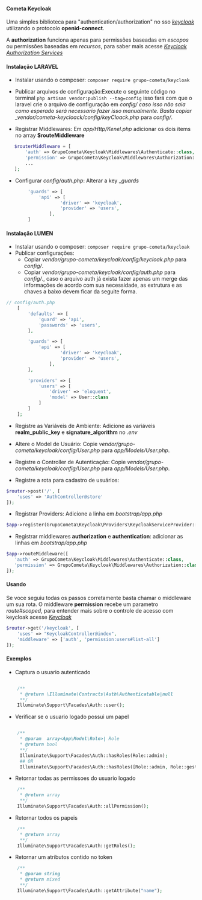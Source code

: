 #### Cometa Keycloak

Uma simples biblioteca para "authentication/authorization" no sso _[keycloak](https://www.keycloak.org/)_ utilizando o protocolo **openid-connect**.

A **authorization** funciona apenas para permissões baseadas em _escopos_ ou permissões baseadas em _recursos_, para saber mais acesse _[Keycloak Authorization Services](https://www.keycloak.org/docs/latest/authorization_services/index.html)_

#### Instalação **LARAVEL**

- Instalar usando o composer: `composer require grupo-cometa/keycloak`
- Publicar arquivos de configuração:Execute o seguinte código no terminal `php artisan vendor:publish --tag=config` isso fará com que o laravel crie o arquivo de configuração em _config/ caso isso não saia como esperado será necessario fazer isso manualmente. Basta copiar \_vendor/cometa-keycloack/config/keyCloack.php_ para _config/_.

- Registrar Middlewares: Em _app/Http/Kenel.php_ adicionar os dois items no array **$routeMiddleware**

```php
   $routerMiddleware = [
       'auth' => GrupoCometa\Keycloak\Middlewares\Authenticate::class,
       'permission' => GrupoCometa\Keycloak\Middlewares\Authorization::class
       ...
   ];

```

* Configurar _config/auth.php_: Alterar a key __guards_
~~~php
        'guards' => [
            'api' => [
                    'driver' => 'keycloak',
                    'provider' => 'users',
                ],
        ]
~~~
#### Instalação **LUMEN**

- Instalar usando o composer: `composer require grupo-cometa/keycloak`
- Publicar configurações:
  - Copiar _vendor/grupo-cometa/keycloak/config/keycloak.php_ para _config/_.
  - Copiar _vendor/grupo-cometa/keycloak/config/auth.php_ para _config/_., caso o arquivo auth já exista fazer apenas um merge das informações de acordo com sua necessidade, as extrutura e as chaves a baixo devem ficar da seguite forma.

~~~php
// config/auth.php
    [
        'defaults' => [
            'guard' => 'api',
            'passwords' => 'users',
        ],

        'guards' => [
            'api' => [
                    'driver' => 'keycloak',
                    'provider' => 'users',
                ],
        ],

        'providers' => [
            'users' => [
                'driver' => 'eloquent',
                'model' => User::class
            ]
        ]
    ];

~~~

* Registre as Variáveis de Ambiente: Adicione as variáveis **realm_public_key** e **signature_algorithm** no *.env*

* Altere o Model de Usuário: Copie _vendor/grupo-cometa/keycloak/config/User.php_ para _app/Models/User.php_.

* Registre o Controller de Autenticação: Copie _vendor/grupo-cometa/keycloak/config/User.php_ para _app/Models/User.php_.

* Registre a rota para cadastro de usuários:

```php
$router->post('/', [
    'uses' => 'AuthController@store'
]);
```

* Registrar Providers: Adicione a linha em *_bootstrap/app.php_*

```php
$app->register(GrupoCometa\Keycloak\Providers\KeycloakServiceProvider::class);
```

- Registrar middlewares **authorization** e **authentication**: adicionar as linhas em _bootstrap/app.php_

```php
$app->routeMiddleware([
   'auth' => GrupoCometa\Keycloak\Middlewares\Authenticate::class,
   'permission' => GrupoCometa\Keycloak\Middlewares\Authorization::class
]);

```

#### Usando

Se voce seguiu todas os passos corretamente basta chamar o middleware um sua rota. O middleware **permission** recebe um parametro _route#scoped_, para entender mais sobre o controle de acesso com keycloak acesse _[Keycloak](https://www.keycloak.org/)_

```php
$router->get('/keycloak', [
    'uses' => "KeycloakController@index",
    'middleware' => ['auth', 'permission:users#list-all']
]);

```

#### Exemplos

- Captura o usuario autenticado

```php

    /**
     * @return \Illuminate\Contracts\Auth\Authenticatable|null
     **/
    Illuminate\Support\Facades\Auth::user();

```

- Verificar se o usuario logado possui um papel

```php

    /**
     * @param  array<App\Model\Role>| Role
     * @return bool
     **/
     Illuminate\Support\Facades\Auth::hasRoles(Role::admin);
     ## OR
     Illuminate\Support\Facades\Auth::hasRoles([Role::admin, Role::gestor]);
```

- Retornar todas as permissoes do usuario logado

```php
    /**
     * @return array
     **/
    Illuminate\Support\Facades\Auth::allPermission();
```

- Retornar todos os papeis

```php
    /**
     * @return array
     **/
    Illuminate\Support\Facades\Auth::getRoles();

```

- Retornar um atributos contido no token

```php
    /**
     * @param string
     * @return mixed
     **/
    Illuminate\Support\Facades\Auth::getAttribute("name");
```
